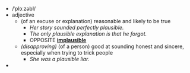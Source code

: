 - /ˈplɔːzəbl/
- adjective
	- (of an excuse or explanation) reasonable and likely to be true
		- *Her story sounded perfectly plausible.*
		- *The only plausible explanation is that he forgot.*
		- OPPOSITE [**implausible**](https://www.oxfordlearnersdictionaries.com/definition/english/implausible)
	- *(disapproving)* (of a person) good at sounding honest and sincere, especially when trying to trick people
		- *She was a plausible liar.*
-